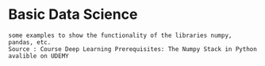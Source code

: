 # Basic Data Science
	some examples to show the functionality of the libraries numpy, pandas, etc.
	Source : Course Deep Learning Prerequisites: The Numpy Stack in Python avalible on UDEMY
